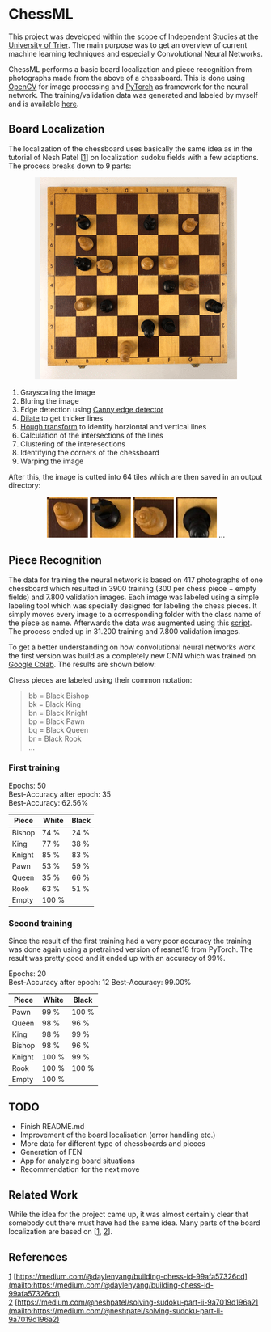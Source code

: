 # ChessML

This project was developed within the scope of Independent Studies at the [University of Trier](https://www.uni-trier.de/). The main purpose was to get an overview of current machine learning techniques and especially Convolutional Neural Networks.

ChessML performs a basic board localization and piece recognition from photographs made from the above of a chessboard. This is done using [OpenCV](https://opencv.org/) for image processing and [PyTorch](https://pytorch.org/) as framework for the neural network. The training/validation data was generated and labeled by myself and is available [here](https://drive.google.com/file/d/1TKDfcIpuD7qyaxXSBfxeuh4S9vQa653_/view?usp=sharing).

## Board Localization

The localization of the chessboard uses basically the same idea as in the tutorial of Nesh Patel [[1]] on localization sudoku fields with a few adaptions. The process breaks down to 9 parts:

<p align="center">
  <img src="misc/images/animation.gif" width="400px" height="400px" alt="Animation">
</p>

1. Grayscaling the image
2. Bluring the image
3. Edge detection using [Canny edge detector](https://en.wikipedia.org/wiki/Canny_edge_detector)
4. [Dilate](https://docs.opencv.org/2.4/modules/imgproc/doc/filtering.html?highlight=dilate#dilate) to get thicker lines
5. [Hough transform](https://en.wikipedia.org/wiki/Hough_transform) to identify horziontal and vertical lines
6. Calculation of the intersections of the lines
7. Clustering of the interesections
8. Identifying the corners of the chessboard
9. Warping the image

After this, the image is cutted into 64 tiles which are then saved in an output directory:

<p align="center">
  <img src="misc/images/1.jpg">
  <img src="misc/images/2.jpg">
  <img src="misc/images/3.jpg">
  <img src="misc/images/4.jpg">
  ...
</p>

## Piece Recognition

The data for training the neural network is based on 417 photographs of one chessboard which resulted in 3900 training (300 per chess piece + empty fields) and 7.800 validation images. Each image was labeled using a simple labeling tool which was specially designed for labeling the chess pieces. It simply moves every image to a corresponding folder with the class name of the piece as name. Afterwards the data was augmented using this [script](data/data_augmention.py). The process ended up in 31.200 training and 7.800 validation images.

To get a better understanding on how convolutional neural networks work the first version was build as a completely new CNN which was trained on [Google Colab](https://colab.research.google.com/). The results are shown below:

Chess pieces are labeled using their common notation:

> bb = Black Bishop<br>
> bk = Black King<br>
> bn = Black Knight<br>
> bp = Black Pawn<br>
> bq = Black Queen<br>
> br = Black Rook<br>
> ...

### First training

Epochs: 50<br>
Best-Accuracy after epoch: 35<br>
Best-Accuracy: 62.56%

Piece  | White | Black
------ | ----- | -----
Bishop | 74 %  | 24 %
King   | 77 %  | 38 %
Knight | 85 %  | 83 %
Pawn   | 53 %  | 59 %
Queen  | 35 %  | 66 %
Rook   | 63 %  | 51 %
Empty  | 100 %

### Second training

Since the result of the first training had a very poor accuracy the training was done again using a pretrained version of resnet18 from PyTorch. The result was pretty good and it ended up with an accuracy of 99%.

Epochs: 20<br>
Best-Accuracy after epoch: 12 Best-Accuracy: 99.00%

Piece  | White  | Black
------ | ------ | ------
Pawn   | 99 \%  | 100 \%
Queen  | 98 \%  | 96 \%
King   | 98 \%  | 99 \%
Bishop | 98 \%  | 96 \%
Knight | 100 \% | 99 \%
Rook   | 100 \% | 100 \%
Empty  | 100 \%

## TODO

- Finish README.md
- Improvement of the board localisation (error handling etc.)
- More data for different type of chessboards and pieces
- Generation of FEN
- App for analyzing board situations
- Recommendation for the next move

## Related Work

While the idea for the project came up, it was almost certainly clear that somebody out there must have had the same idea. Many parts of the board localization are based on [[1], [2]].

## References

[1] [https://medium.com/@daylenyang/building-chess-id-99afa57326cd](mailto:https://medium.com/@daylenyang/building-chess-id-99afa57326cd)<br>
[2] [https://medium.com/@neshpatel/solving-sudoku-part-ii-9a7019d196a2](mailto:https://medium.com/@neshpatel/solving-sudoku-part-ii-9a7019d196a2)

[1]: https://medium.com/@daylenyang/building-chess-id-99afa57326cd
[2]: https://medium.com/@neshpatel/solving-sudoku-part-ii-9a7019d196a2
